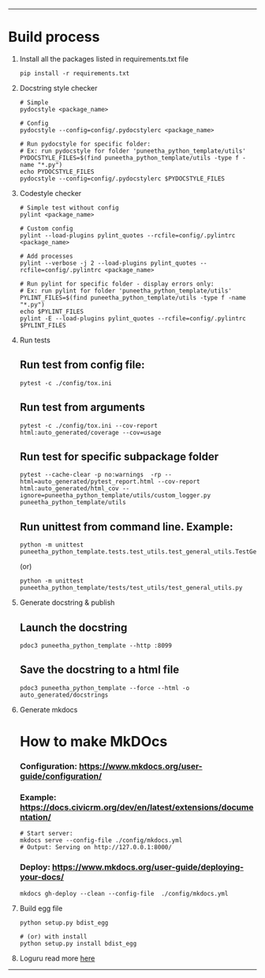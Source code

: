 <!--BEGIN-->
---

# Build process

1. Install all the packages listed in requirements.txt file
    ```shell
    pip install -r requirements.txt
    ```

2. Docstring style checker
    ```shell
    # Simple
    pydocstyle <package_name>
    
    # Config
    pydocstyle --config=config/.pydocstylerc <package_name>
    
    # Run pydocstyle for specific folder:
    # Ex: run pydocstyle for folder 'puneetha_python_template/utils'
    PYDOCSTYLE_FILES=$(find puneetha_python_template/utils -type f -name "*.py")
    echo PYDOCSTYLE_FILES
    pydocstyle --config=config/.pydocstylerc $PYDOCSTYLE_FILES
    
    ```

3. Codestyle checker
    ```shell
    # Simple test without config
    pylint <package_name>
    
    # Custom config
    pylint --load-plugins pylint_quotes --rcfile=config/.pylintrc <package_name>
    
    # Add processes
    pylint --verbose -j 2 --load-plugins pylint_quotes --rcfile=config/.pylintrc <package_name>
    
    # Run pylint for specific folder - display errors only:
    # Ex: run pylint for folder 'puneetha_python_template/utils'
    PYLINT_FILES=$(find puneetha_python_template/utils -type f -name "*.py")
    echo $PYLINT_FILES
    pylint -E --load-plugins pylint_quotes --rcfile=config/.pylintrc $PYLINT_FILES
    
    ```

4. Run tests
   ## Run test from config file:
    ```shell
    pytest -c ./config/tox.ini
    ```

   ## Run test from arguments
    ```shell
    pytest -c ./config/tox.ini --cov-report html:auto_generated/coverage --cov=usage
    ```

   ## Run test for specific subpackage folder
    ```shell
    pytest --cache-clear -p no:warnings  -rp --html=auto_generated/pytest_report.html --cov-report html:auto_generated/html_cov --ignore=puneetha_python_template/utils/custom_logger.py puneetha_python_template/utils
    ``` 

   ## Run unittest from command line. Example:
    ```shell
    python -m unittest puneetha_python_template.tests.test_utils.test_general_utils.TestGeneralUtils
    ```
    (or)
    ```shell
    python -m unittest puneetha_python_template/tests/test_utils/test_general_utils.py
    ```

5. Generate docstring & publish
   ## Launch the docstring
    ```shell
    pdoc3 puneetha_python_template --http :8099
    ```

   ## Save the docstring to a html file
    ```shell
    pdoc3 puneetha_python_template --force --html -o auto_generated/docstrings
    ```
6. Generate mkdocs
   # How to make MkDOcs
   ### Configuration: https://www.mkdocs.org/user-guide/configuration/
   ### Example: https://docs.civicrm.org/dev/en/latest/extensions/documentation/
   
   ```shell
   # Start server:
   mkdocs serve --config-file ./config/mkdocs.yml
   # Output: Serving on http://127.0.0.1:8000/
   ```
   
   ### Deploy: https://www.mkdocs.org/user-guide/deploying-your-docs/
   ```shell
   mkdocs gh-deploy --clean --config-file  ./config/mkdocs.yml
   ```
   
7. Build egg file
    ```shell
    python setup.py bdist_egg
   
    # (or) with install
    python setup.py install bdist_egg
    ```

8. Loguru read more [here](https://readthedocs.org/projects/loguru/downloads/pdf/latest/)

---
<!--END-->